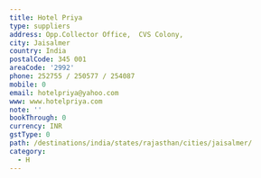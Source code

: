 ```yaml
---
title: Hotel Priya
type: suppliers
address: Opp.Collector Office,  CVS Colony,
city: Jaisalmer
country: India
postalCode: 345 001
areaCode: '2992'
phone: 252755 / 250577 / 254087
mobile: 0
email: hotelpriya@yahoo.com
www: www.hotelpriya.com
note: ''
bookThrough: 0
currency: INR
gstType: 0
path: /destinations/india/states/rajasthan/cities/jaisalmer/
category:
  - H
---
```



